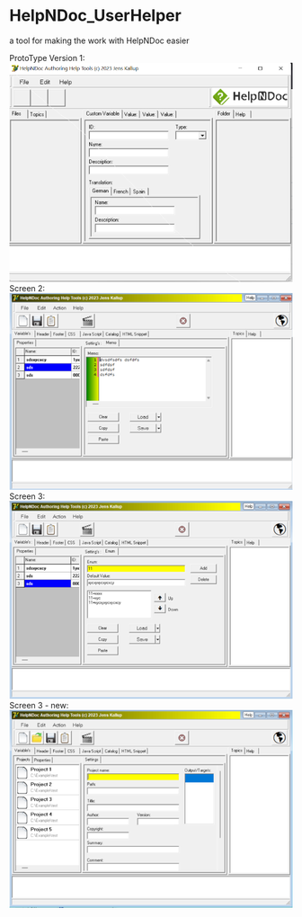 # HelpNDoc_UserHelper
 a tool for making the work with HelpNDoc easier

ProtoType Version 1:
![View](src/screen1.png)
<br>
Screen 2:
![View](src/screen2.png)
<br>
Screen 3:
![View](src/screen3.png)
<br>
Screen 3 - new:
![View](src/screen4.png)
